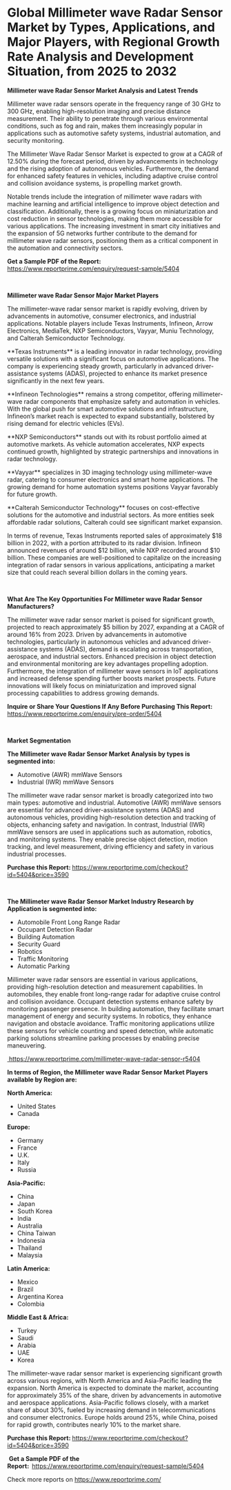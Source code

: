 <p><h1>Global Millimeter wave Radar Sensor Market by Types, Applications, and Major Players, with Regional Growth Rate Analysis and Development Situation, from 2025 to 2032</h1></p><p><strong>Millimeter wave Radar Sensor Market Analysis and Latest Trends</strong></p>
<p><p>Millimeter wave radar sensors operate in the frequency range of 30 GHz to 300 GHz, enabling high-resolution imaging and precise distance measurement. Their ability to penetrate through various environmental conditions, such as fog and rain, makes them increasingly popular in applications such as automotive safety systems, industrial automation, and security monitoring.</p><p>The Millimeter Wave Radar Sensor Market is expected to grow at a CAGR of 12.50% during the forecast period, driven by advancements in technology and the rising adoption of autonomous vehicles. Furthermore, the demand for enhanced safety features in vehicles, including adaptive cruise control and collision avoidance systems, is propelling market growth. </p><p>Notable trends include the integration of millimeter wave radars with machine learning and artificial intelligence to improve object detection and classification. Additionally, there is a growing focus on miniaturization and cost reduction in sensor technologies, making them more accessible for various applications. The increasing investment in smart city initiatives and the expansion of 5G networks further contribute to the demand for millimeter wave radar sensors, positioning them as a critical component in the automation and connectivity sectors.</p></p>
<p><strong>Get a Sample PDF of the Report:&nbsp;</strong> <a href="https://www.reportprime.com/enquiry/request-sample/5404?utm_campaign=3437&utm_medium=2&utm_source=Github&utm_content=ia&utm_term=19032025&utm_id=millimeter-wave-radar-sensor">https://www.reportprime.com/enquiry/request-sample/5404</a></p>
<p>&nbsp;</p>
<p><strong>Millimeter wave Radar Sensor Major Market Players</strong></p>
<p><p>The millimeter-wave radar sensor market is rapidly evolving, driven by advancements in automotive, consumer electronics, and industrial applications. Notable players include Texas Instruments, Infineon, Arrow Electronics, MediaTek, NXP Semiconductors, Vayyar, Muniu Technology, and Calterah Semiconductor Technology.</p><p>**Texas Instruments** is a leading innovator in radar technology, providing versatile solutions with a significant focus on automotive applications. The company is experiencing steady growth, particularly in advanced driver-assistance systems (ADAS), projected to enhance its market presence significantly in the next few years.</p><p>**Infineon Technologies** remains a strong competitor, offering millimeter-wave radar components that emphasize safety and automation in vehicles. With the global push for smart automotive solutions and infrastructure, Infineon’s market reach is expected to expand substantially, bolstered by rising demand for electric vehicles (EVs).</p><p>**NXP Semiconductors** stands out with its robust portfolio aimed at automotive markets. As vehicle automation accelerates, NXP expects continued growth, highlighted by strategic partnerships and innovations in radar technology.</p><p>**Vayyar** specializes in 3D imaging technology using millimeter-wave radar, catering to consumer electronics and smart home applications. The growing demand for home automation systems positions Vayyar favorably for future growth.</p><p>**Calterah Semiconductor Technology** focuses on cost-effective solutions for the automotive and industrial sectors. As more entities seek affordable radar solutions, Calterah could see significant market expansion.</p><p>In terms of revenue, Texas Instruments reported sales of approximately $18 billion in 2022, with a portion attributed to its radar division. Infineon announced revenues of around $12 billion, while NXP recorded around $10 billion. These companies are well-positioned to capitalize on the increasing integration of radar sensors in various applications, anticipating a market size that could reach several billion dollars in the coming years.</p></p>
<p>&nbsp;</p>
<p><strong>What Are The Key Opportunities For Millimeter wave Radar Sensor Manufacturers?</strong></p>
<p><p>The millimeter wave radar sensor market is poised for significant growth, projected to reach approximately $5 billion by 2027, expanding at a CAGR of around 16% from 2023. Driven by advancements in automotive technologies, particularly in autonomous vehicles and advanced driver-assistance systems (ADAS), demand is escalating across transportation, aerospace, and industrial sectors. Enhanced precision in object detection and environmental monitoring are key advantages propelling adoption. Furthermore, the integration of millimeter wave sensors in IoT applications and increased defense spending further boosts market prospects. Future innovations will likely focus on miniaturization and improved signal processing capabilities to address growing demands.</p></p>
<p><strong>Inquire or Share Your Questions If Any Before Purchasing This Report:</strong> <a href="https://www.reportprime.com/enquiry/pre-order/5404?utm_campaign=3437&utm_medium=2&utm_source=Github&utm_content=ia&utm_term=19032025&utm_id=millimeter-wave-radar-sensor">https://www.reportprime.com/enquiry/pre-order/5404</a></p>
<p>&nbsp;</p>
<p><strong>Market Segmentation</strong></p>
<p><strong>The Millimeter wave Radar Sensor Market Analysis by types is segmented into:</strong></p>
<p><ul><li>Automotive (AWR) mmWave Sensors</li><li>Industrial (IWR) mmWave Sensors</li></ul></p>
<p><p>The millimeter wave radar sensor market is broadly categorized into two main types: automotive and industrial. Automotive (AWR) mmWave sensors are essential for advanced driver-assistance systems (ADAS) and autonomous vehicles, providing high-resolution detection and tracking of objects, enhancing safety and navigation. In contrast, Industrial (IWR) mmWave sensors are used in applications such as automation, robotics, and monitoring systems. They enable precise object detection, motion tracking, and level measurement, driving efficiency and safety in various industrial processes.</p></p>
<p><strong>Purchase this Report:&nbsp;</strong><a href="https://www.reportprime.com/checkout?id=5404&price=3590&utm_campaign=3437&utm_medium=2&utm_source=Github&utm_content=ia&utm_term=19032025&utm_id=millimeter-wave-radar-sensor">https://www.reportprime.com/checkout?id=5404&price=3590</a></p>
<p>&nbsp;</p>
<p><strong>The Millimeter wave Radar Sensor Market Industry Research by Application is segmented into:</strong></p>
<p><ul><li>Automobile Front Long Range Radar</li><li>Occupant Detection Radar</li><li>Building Automation</li><li>Security Guard</li><li>Robotics</li><li>Traffic Monitoring</li><li>Automatic Parking</li></ul></p>
<p><p>Millimeter wave radar sensors are essential in various applications, providing high-resolution detection and measurement capabilities. In automobiles, they enable front long-range radar for adaptive cruise control and collision avoidance. Occupant detection systems enhance safety by monitoring passenger presence. In building automation, they facilitate smart management of energy and security systems. In robotics, they enhance navigation and obstacle avoidance. Traffic monitoring applications utilize these sensors for vehicle counting and speed detection, while automatic parking solutions streamline parking processes by enabling precise maneuvering.</p></p>
<p><a href="https://www.reportprime.com/millimeter-wave-radar-sensor-r5404?utm_campaign=3437&utm_medium=2&utm_source=Github&utm_content=ia&utm_term=19032025&utm_id=millimeter-wave-radar-sensor">&nbsp;https://www.reportprime.com/millimeter-wave-radar-sensor-r5404</a></p>
<p><strong>In terms of Region, the Millimeter wave Radar Sensor Market Players available by Region are:</strong></p>
<p>
    <p> <strong> North America: </strong>
        <ul>
            <li>United States</li>
            <li>Canada</li>
        </ul>
        </p> 
    <p> <strong> Europe: </strong>
        <ul>
            <li>Germany</li>
            <li>France</li>
            <li>U.K.</li>
            <li>Italy</li>
            <li>Russia</li>
        </ul>
        </p> 
    <p> <strong> Asia-Pacific: </strong>
        <ul>
            <li>China</li>
            <li>Japan</li>
            <li>South Korea</li>
            <li>India</li>
            <li>Australia</li>
            <li>China Taiwan</li>
            <li>Indonesia</li>
            <li>Thailand</li>
            <li>Malaysia</li>
        </ul>
        </p> 
    <p> <strong> Latin America: </strong>
        <ul>
            <li>Mexico</li>
            <li>Brazil</li>
            <li>Argentina Korea</li>
            <li>Colombia</li>
        </ul>
        </p> 
    <p> <strong> Middle East & Africa: </strong>
        <ul>
            <li>Turkey</li>
            <li>Saudi</li>
            <li>Arabia</li>
            <li>UAE</li>
            <li>Korea</li>
        </ul>
    </p>
    </p>
<p><p>The millimeter-wave radar sensor market is experiencing significant growth across various regions, with North America and Asia-Pacific leading the expansion. North America is expected to dominate the market, accounting for approximately 35% of the share, driven by advancements in automotive and aerospace applications. Asia-Pacific follows closely, with a market share of about 30%, fueled by increasing demand in telecommunications and consumer electronics. Europe holds around 25%, while China, poised for rapid growth, contributes nearly 10% to the market share.</p></p>
<p><strong>Purchase this Report: </strong><a href="https://www.reportprime.com/checkout?id=5404&price=3590&utm_campaign=3437&utm_medium=2&utm_source=Github&utm_content=ia&utm_term=19032025&utm_id=millimeter-wave-radar-sensor">https://www.reportprime.com/checkout?id=5404&price=3590</a></p>
<p>&nbsp;<strong>Get a Sample PDF of the Report:&nbsp;&nbsp;</strong><a href="https://www.reportprime.com/enquiry/request-sample/5404?utm_campaign=3437&utm_medium=2&utm_source=Github&utm_content=ia&utm_term=19032025&utm_id=millimeter-wave-radar-sensor">https://www.reportprime.com/enquiry/request-sample/5404</a></p>
<p><strong></strong></p>
<p>Check more reports on <a href="https://www.reportprime.com/?utm_campaign=3437&utm_medium=2&utm_source=Github&utm_content=ia&utm_term=19032025&utm_id=millimeter-wave-radar-sensor">https://www.reportprime.com/</a></p>